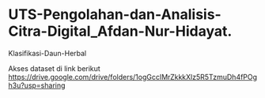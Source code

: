 # UTS-Pengolahan-dan-Analisis-Citra-Digital_Afdan-Nur-Hidayat.
Klasifikasi-Daun-Herbal

Akses dataset di link berikut
https://drive.google.com/drive/folders/1ogGccIMrZkkkXlz5R5TzmuDh4fPOgh3u?usp=sharing
